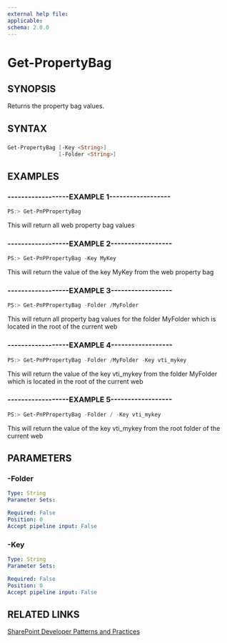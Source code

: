 ```yaml
---
external help file:
applicable: 
schema: 2.0.0
---
```

# Get-PropertyBag

## SYNOPSIS
Returns the property bag values.

## SYNTAX 

### 
```powershell
Get-PropertyBag [-Key <String>]
                [-Folder <String>]
```

## EXAMPLES

### ------------------EXAMPLE 1------------------
```powershell
PS:> Get-PnPPropertyBag
```

This will return all web property bag values

### ------------------EXAMPLE 2------------------
```powershell
PS:> Get-PnPPropertyBag -Key MyKey
```

This will return the value of the key MyKey from the web property bag

### ------------------EXAMPLE 3------------------
```powershell
PS:> Get-PnPPropertyBag -Folder /MyFolder
```

This will return all property bag values for the folder MyFolder which is located in the root of the current web

### ------------------EXAMPLE 4------------------
```powershell
PS:> Get-PnPPropertyBag -Folder /MyFolder -Key vti_mykey
```

This will return the value of the key vti_mykey from the folder MyFolder which is located in the root of the current web

### ------------------EXAMPLE 5------------------
```powershell
PS:> Get-PnPPropertyBag -Folder / -Key vti_mykey
```

This will return the value of the key vti_mykey from the root folder of the current web

## PARAMETERS

### -Folder


```yaml
Type: String
Parameter Sets: 

Required: False
Position: 0
Accept pipeline input: False
```

### -Key


```yaml
Type: String
Parameter Sets: 

Required: False
Position: 0
Accept pipeline input: False
```

## RELATED LINKS

[SharePoint Developer Patterns and Practices](http://aka.ms/sppnp)